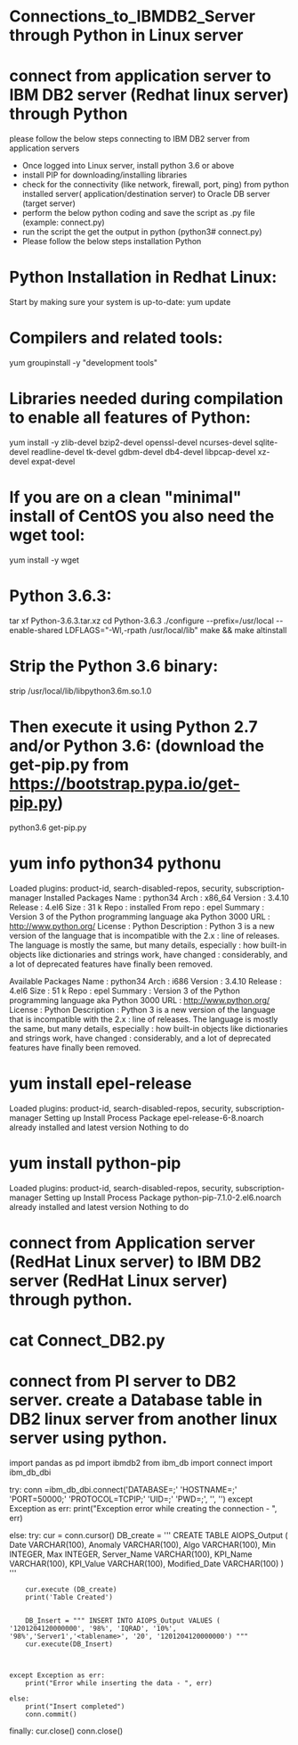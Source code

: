# Connections_to_IBMDB2_Server through Python in Linux server

# connect from application server to IBM DB2 server (Redhat linux server) through Python 

please follow the below steps connecting to IBM DB2 server from application servers

- Once logged into Linux server, install python 3.6 or above
- install PIP for downloading/installing libraries
- check for the connectivity (like network, firewall, port, ping) from python installed server( application/destination server) to Oracle DB server (target server)
- perform the below python coding and save the script as .py file (example: connect.py)
- run the script the get the output in python (python3# connect.py)
- Please follow the below steps installation Python

# Python Installation in Redhat Linux:
Start by making sure your system is up-to-date:
yum update

# Compilers and related tools:
yum groupinstall -y "development tools"

# Libraries needed during compilation to enable all features of Python:
yum install -y zlib-devel bzip2-devel openssl-devel ncurses-devel sqlite-devel readline-devel tk-devel gdbm-devel db4-devel libpcap-devel xz-devel expat-devel

# If you are on a clean "minimal" install of CentOS you also need the wget tool:
yum install -y wget

# Python 3.6.3:
tar xf Python-3.6.3.tar.xz cd Python-3.6.3 ./configure --prefix=/usr/local --enable-shared LDFLAGS="-Wl,-rpath /usr/local/lib" make && make altinstall

# Strip the Python 3.6 binary:
strip /usr/local/lib/libpython3.6m.so.1.0

# Then execute it using Python 2.7 and/or Python 3.6: (download the get-pip.py from https://bootstrap.pypa.io/get-pip.py)
python3.6 get-pip.py

# yum info python34 pythonu
Loaded plugins: product-id, search-disabled-repos, security, subscription-manager
Installed Packages
Name        : python34
Arch        : x86_64
Version     : 3.4.10
Release     : 4.el6
Size        : 31 k
Repo        : installed
From repo   : epel
Summary     : Version 3 of the Python programming language aka Python 3000
URL         : http://www.python.org/
License     : Python
Description : Python 3 is a new version of the language that is incompatible with the 2.x
            : line of releases. The language is mostly the same, but many details, especially
            : how built-in objects like dictionaries and strings work, have changed
            : considerably, and a lot of deprecated features have finally been removed.

Available Packages
Name        : python34
Arch        : i686
Version     : 3.4.10
Release     : 4.el6
Size        : 51 k
Repo        : epel
Summary     : Version 3 of the Python programming language aka Python 3000
URL         : http://www.python.org/
License     : Python
Description : Python 3 is a new version of the language that is incompatible with the 2.x
            : line of releases. The language is mostly the same, but many details, especially
            : how built-in objects like dictionaries and strings work, have changed
            : considerably, and a lot of deprecated features have finally been removed.

# yum install epel-release
Loaded plugins: product-id, search-disabled-repos, security, subscription-manager Setting up Install Process Package epel-release-6-8.noarch already installed and latest version Nothing to do

# yum install python-pip
Loaded plugins: product-id, search-disabled-repos, security, subscription-manager Setting up Install Process Package python-pip-7.1.0-2.el6.noarch already installed and latest version Nothing to do



# connect from Application server (RedHat Linux server) to IBM DB2 server (RedHat Linux server) through python.

# cat Connect_DB2.py

# connect from PI server to DB2 server.  create a Database table in DB2 linux server from another linux server using python.

import pandas as pd
import ibmdb2
from ibm_db import connect
import ibm_db_dbi

try:
    conn =ibm_db_dbi.connect('DATABASE=<DBName>;'
                     'HOSTNAME=<targetServerName>;'
                     'PORT=50000;'
                     'PROTOCOL=TCPIP;'
                     'UID=<DBInstanceID>;'
                     'PWD=<password>;', '', '')
except Exception as err:
    print("Exception error while creating the connection - ", err)

else:
    try:
        cur = conn.cursor()
        DB_create = ''' CREATE TABLE AIOPS_Output (
            Date VARCHAR(100),
            Anomaly VARCHAR(100),
            Algo VARCHAR(100),
            Min INTEGER,
            Max INTEGER,
            Server_Name VARCHAR(100),
            KPI_Name VARCHAR(100),
            KPI_Value VARCHAR(100),
            Modified_Date VARCHAR(100)
        )
        '''

        cur.execute (DB_create)
        print('Table Created')


        DB_Insert = """ INSERT INTO AIOPS_Output VALUES ( '1201204120000000', '98%', 'IQRAD', '10%', '98%','Server1','<tablename>', '20', '1201204120000000') """
        cur.execute(DB_Insert)



    except Exception as err:
        print("Error while inserting the data - ", err)

    else:
        print("Insert completed")
        conn.commit()


finally:
    cur.close()
    conn.close()




